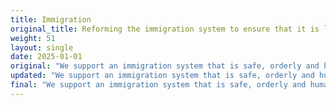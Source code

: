 ```yaml
---
title: Immigration
original_title: Reforming the immigration system to ensure that it is legal, safe, orderly and humane, and protects our national security; as such we support the 2008 National Republican Party Platform under the title of Immigration, National Security, and the Rule of Law
weight: 51
layout: single
date: 2025-01-01
original: "We support an immigration system that is safe, orderly and humane, and protects our national security. We support the Constitutional mandate for the federal government to protect and secure our national borders from illegal immigration and enforce current immigration laws. We oppose the use of taxpayer funds to provide benefits for illegal immigrants. All immigration should be for the benefit and well-being of the citizenry. We also welcome immigrants who enter America through legal avenues. America is a stronger and better nation because of immigrants’ hard work, entrepreneurial spirit, pursuit of the American Dream, and support of our Constitutional Republic. (U.S. Constitution: Article IV, Section 4. Utah Constitution: Article 1, Section 3)"
updated: "We support an immigration system that is safe, orderly and humane, and protects our national security. We support the Constitutional mandate for the federal government to protect and secure our national borders from illegal immigration and enforce current immigration laws. We oppose the use of taxpayer funds to provide benefits for illegal immigrants. All immigration should be for the benefit and well-being of the citizenry. We also welcome immigrants who enter America through legal avenues. America is a stronger and better nation because of immigrants’ hard work, entrepreneurial spirit, pursuit of the American Dream, and support of our Constitutional Republic. (U.S. Constitution: Article IV, Section 4. Utah Constitution: Article 1, Section 3)"
final: "We support an immigration system that is safe, orderly and humane, and protects our national security. We support the Constitutional mandate for the federal government to protect and secure our national borders from illegal immigration and enforce current immigration laws. We oppose the use of taxpayer funds to provide benefits for illegal immigrants. All immigration should be for the benefit and well-being of the citizenry. We also welcome immigrants who enter America through legal avenues. America is a stronger and better nation because of immigrants’ hard work, entrepreneurial spirit, pursuit of the American Dream, and support of our Constitutional Republic. (U.S. Constitution: Article IV, Section 4. Utah Constitution: Article 1, Section 3)"
---
```

